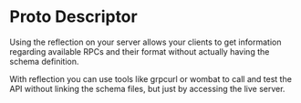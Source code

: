 # Proto Descriptor

Using the reflection on your server allows your clients to get information regarding available RPCs and their format without actually having the schema definition.

With reflection you can use tools like grpcurl or wombat to call and test the API without linking the schema files, but just by accessing the live server.

